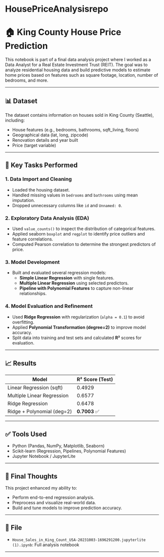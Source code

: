 # HousePriceAnalysisrepo
# 🏠 King County House Price Prediction

This notebook is part of a final data analysis project where I worked as a Data Analyst for a Real Estate Investment Trust (REIT). The goal was to analyze residential housing data and build predictive models to estimate home prices based on features such as square footage, location, number of bedrooms, and more.

---

## 📊 Dataset
The dataset contains information on houses sold in King County (Seattle), including:
- House features (e.g., bedrooms, bathrooms, sqft_living, floors)
- Geographical data (lat, long, zipcode)
- Renovation details and year built
- Price (target variable)

---

## 📌 Key Tasks Performed

### 1. **Data Import and Cleaning**
- Loaded the housing dataset.
- Handled missing values in `bedrooms` and `bathrooms` using mean imputation.
- Dropped unnecessary columns like `id` and `Unnamed: 0`.

### 2. **Exploratory Data Analysis (EDA)**
- Used `value_counts()` to inspect the distribution of categorical features.
- Applied seaborn `boxplot` and `regplot` to identify price outliers and feature correlations.
- Computed Pearson correlation to determine the strongest predictors of price.

### 3. **Model Development**
- Built and evaluated several regression models:
  - **Simple Linear Regression** with single features.
  - **Multiple Linear Regression** using selected predictors.
  - **Pipeline with Polynomial Features** to capture non-linear relationships.

### 4. **Model Evaluation and Refinement**
- Used **Ridge Regression** with regularization (`alpha = 0.1`) to avoid overfitting.
- Applied **Polynomial Transformation (degree=2)** to improve model accuracy.
- Split data into training and test sets and calculated **R²** scores for evaluation.

---

## 📈 Results

| Model                        | R² Score (Test) |
|-----------------------------|-----------------|
| Linear Regression (sqft)    | 0.4929          |
| Multiple Linear Regression  | 0.6577          |
| Ridge Regression            | 0.6478          |
| Ridge + Polynomial (deg=2)  | **0.7003** ✅    |

---

## ✅ Tools Used
- Python (Pandas, NumPy, Matplotlib, Seaborn)
- Scikit-learn (Regression, Pipelines, Polynomial Features)
- Jupyter Notebook / JupyterLite

---

## 📌 Final Thoughts
This project enhanced my ability to:
- Perform end-to-end regression analysis.
- Preprocess and visualize real-world data.
- Build and tune models to improve prediction accuracy.

---

## 📁 File
- `House_Sales_in_King_Count_USA-20231003-1696291200.jupyterlite (1).ipynb`: Full analysis notebook

---



